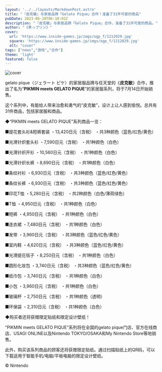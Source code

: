 ```yaml
---
layout: '../../layouts/MarkdownPost.astro'
title: "『皮克敏』与家居品牌「Gelato Pique」合作！准备了31件可爱的商品"
pubDate: 2023-06-28T06:10:03Z
description: "『皮克敏』与家居品牌「Gelato Pique」合作，准备了31件可爱的商品。"
author: "《茶っプリン》"
cover:
  url: 'https://www.inside-games.jp/imgs/ogp_f/1212029.jpg'
  square: 'https://www.inside-games.jp/imgs/ogp_f/1212029.jpg'
  alt: "cover"
tags: ["news","游戏","合作"]
theme: 'light'
featured: false
---
```


![cover](https://www.inside-games.jp/imgs/ogp_f/1212029.jpg)

gelato pique（ジェラート ピケ）的家居服品牌与任天堂的《<b>皮克敏</b>》合作，推出了名为“<b>PIKMIN meets GELATO PIQUE</b>”的家居服系列，将于7月14日开始销售。

这个系列中，有能给人带来治愈和勇气的“皮克敏”，设计上让人感到愉悦。总共有31件商品，包括家居服和商品。

◆“PIKMIN meets GELATO PIQUE”系列商品一览：

■提花套头衫&短裤套装
・13,420日元（含税）
・共3种颜色（蓝色/红色/黄色）

■光滑针织套头衫
・7,590日元（含税）
・共1种颜色（白色）

■光滑针织开衫
・10,560日元（含税）
・共1种颜色（白色）

■光滑针织长裤
・8,690日元（含税）
・共1种颜色（白色）

■条纹衬衫
・6,930日元（含税）
・共3种颜色（蓝色/红色/黄色）

■条纹长裤
・6,930日元（含税）
・共3种颜色（蓝色/红色/黄色）

■印花T恤
・5,280日元（含税）
・共2种颜色（白色/薄荷绿色）

■T恤
・4,950日元（含税）
・共1种颜色（白色）

■短裤
・4,950日元（含税）
・共1种颜色（白色）

■连衣裙
・7,480日元（含税）
・共1种颜色（白色）

■发带
・3,960日元（含税）
・共3种颜色（蓝色/红色/黄色）

■室内鞋
・4,620日元（含税）
・共3种颜色（蓝色/红色/黄色）

■光滑提花毯子
・8,250日元（含税）
・共1种颜色（白色）

■圆形化妆包
・3,740日元（含税）
・共3种颜色（蓝色/红色/黄色）

■纸巾包
・3,740日元（含税）
・共1种颜色（白色）

■小包
・3,960日元（含税）
・共1种颜色（白色）

■玻璃杯
・2,750日元（含税）
・共1种颜色（透明）

■环保袋
・2,310日元（含税）
・共1种颜色（白色）

◆购买者还将获赠限定贴纸和限定设计壁纸！

“PIKMIN meets GELATO PIQUE”系列将在全国的gelato pique门店、官方在线商店、USAGI ONLINE以及Nintendo TOKYO/OSAKA和My Nintendo Store等地销售。

此外，购买该系列商品的顾客还将获赠限定贴纸。通过扫描贴纸上的QR码，可以下载适用于智能手机/电脑/平板电脑的限定设计壁纸。

© Nintendo

<br>

<script type="text/javascript">;Array.prototype.forEach.call(document.querySelectorAll("div.af_list a"), function (el) { if (el.getAttribute("data-shopping-click") === "") { return; } el.setAttribute("data-shopping-click", ""); el.addEventListener("click", function (e) { let matches = /\/\/www\.amazon\.co\.jp\/gp\/product\/([^/]+)\//.exec(e.target.href); if (matches) { cX.callQueue.push(["sendEvent", "shopping_click", { amazon: matches[1] }]); return; } matches = /\/\/hb\.

>[原文地址](https://www.inside-games.jp/article/2023/06/28/146867.html)  